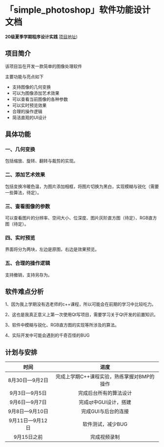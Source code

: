 # 「simple_photoshop」软件功能设计文档

**20级夏季学期程序设计实践**    [项目地址](https://github.com/z-yyy/simple_photoshop))



##  项目简介

  该项目旨在开发一款简单的图像处理软件

  主要功能与亮点如下

* 支持图像的几何变换
* 可以为图像添加艺术效果
* 可以查看当前图像的各种参数
* 可以实时预览效果
* 合理的操作逻辑
* 简洁直观的UI设计
## 具体功能
###  一、几何变换

包括缩放、旋转、翻转与裁剪的实现。

### 二、添加艺术效果

包括变换冷暖色温，为图片添加相框，将图片切换为黑白，实现模糊与锐化（需要一些算法，待定）。

### 三、查看图像的参数

可以查看图片的分辨率、空间大小、位深度、图片灰阶直方图（待定）、RGB直方图（待定）。

### 四、实时预览

界面将分为两块，左边是原图，右边是效果预览。

### 五、合理的操作逻辑

支持撤销，支持另存为。

## 软件难点分析

1、因为我上学期没有选老师的c++课程，所以可能会在前期的学习中比较吃力。

2、这也是我真正意义上第一次使用Qt写项目，需要学习关于Qt开发的前置知识。

3、软件中模糊与锐化、RGB直方图的实现等所涉及的算法。

4、实际开发中可能会遇到的千奇百怪的BUG

## 计划与安排

|      时间       |                    进度                    |
| :-------------: | :----------------------------------------: |
| 8月30日—9月2日  | 完成上学期C++课程实验，熟练掌握对BMP的操作 |
|  9月3日—9月5日  |           完成后台所有的算法设计           |
|  9月6日—9月7日  |           完成qt中GUI设计，搭建            |
| 9月8日—9月10日  |            完成GUI与后台的连接             |
| 9月11日—9月12日 |             软件测试，减少BUG              |
|   9月15日之前   |                完成视频录制                |

